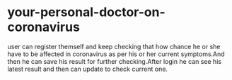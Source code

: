 # your-personal-doctor-on-coronavirus
user can register themself and keep checking that how chance he or she have to be affected in coronavirus as per his or her current symptoms.And then he can save his result for further checking.After login he can see his latest result and then can update to check current one.
